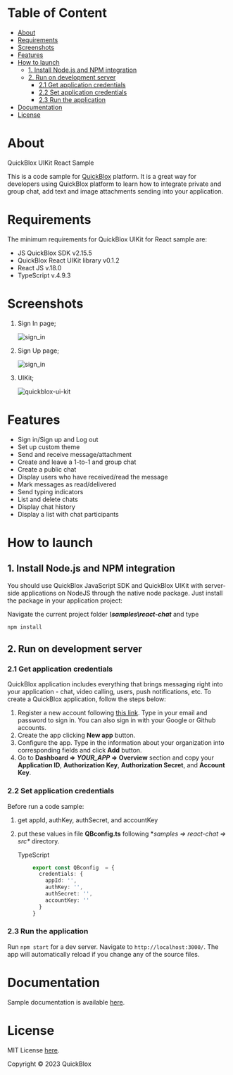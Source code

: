 # Table of Content

- [About](#about)
- [Requirements](#requirements)
- [Screenshots](#screenshots)
- [Features](#features)
- [How to launch](#how-to-launch)
    * [1. Install Node.js and NPM integration](#1-install-nodejs-and-npm-integration)
    * [2. Run on development server](#4-run-on-development-server)
      + [2.1 Get application credentials](#21-get-application-credentials)
      + [2.2 Set application credentials](#22-set-application-credentials)
      + [2.3 Run the application](#23-run-the-application)
- [Documentation](#documentation)
- [License](#license)

# About
[](#about)
QuickBlox UIKit React Sample

This is a code sample for [QuickBlox](http://quickblox.com/) platform. It is a great way for developers using QuickBlox platform to learn how to integrate private and group chat, add text and image attachments sending into your application.

# Requirements
[](#requirements)

The minimum requirements for QuickBlox UIKit for React sample are:

- JS QuickBlox SDK v2.15.5
- QuickBlox React UIKit library v0.1.2
- React JS v.18.0
- TypeScript v.4.9.3

# Screenshots
1. Sign In page;

    ![sign_in](./src/assets/screenshorts/sign-in-react-chat-sample.png)

2. Sign Up page;

   ![sign_in](./src/assets/screenshorts/sign-up-react-chat-sample.png)

3. UIKit;

    ![quickblox-ui-kit](./src/assets/screenshorts/react-qb-uikitweb-doc.png)

# Features

* Sign in/Sign up and Log out
* Set up custom theme
* Send and receive message/attachment
* Create and leave a 1-to-1 and group chat
* Create a public chat
* Display users who have received/read the message
* Mark messages as read/delivered
* Send typing indicators
* List and delete chats
* Display chat history
* Display a list with chat participants

# How to launch
## 1. Install Node.js and NPM integration

You should use QuickBlox JavaScript SDK and QuickBlox UIKit with server-side applications on NodeJS through the native node package.
Just install the package in your application project:

Navigate the current project folder ***\samples\react-chat*** and type

```bash
npm install
```

## 2. Run on development server

### 2.1 Get application credentials

QuickBlox application includes everything that brings messaging right
into your application - chat, video calling, users, push notifications,
etc. To create a QuickBlox application, follow the steps below:

1.  Register a new account following [this
    link](https://admin.quickblox.com/signup). Type in your email and
    password to sign in. You can also sign in with your Google or Github
    accounts.
2.  Create the app clicking **New app** button.
3.  Configure the app. Type in the information about your organization
    into corresponding fields and click **Add** button.
4.  Go to **Dashboard =\> *YOUR\_APP* =\> Overview** section and copy
    your **Application ID**, **Authorization Key**, **Authorization
    Secret**, and **Account Key**.

### 2.2 Set application credentials

Before run a code sample:
1. get appId, authKey, authSecret, and accountKey
2. put these values in file **QBconfig.ts** following **samples =\>
   react-chat =\> src\** directory.

   TypeScript
```ts
        export const QBconfig  = {
          credentials: {
            appId: '',
            authKey: '',
            authSecret: '',
            accountKey: ''
          }
        }
```

### 2.3 Run the application

Run `npm start` for a dev server. Navigate to `http://localhost:3000/`. The app will automatically reload if you change any of the source files.

# Documentation
[](#documentation)
Sample documentation is available [here](https://docs.quickblox.com/docs/react-uikit).

# License
[](#license)
MIT License [here](https://github.com/QuickBlox/react-ui-kit/blob/main/LICENSE.md).

Copyright © 2023 QuickBlox
